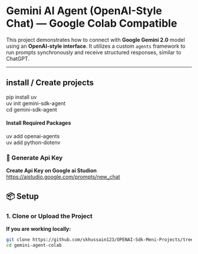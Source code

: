 



# Gemini AI Agent (OpenAI-Style Chat) — Google Colab Compatible

This project demonstrates how to connect with **Google Gemini 2.0** model using an **OpenAI-style interface**. It utilizes a custom `agents` framework to run prompts synchronously and receive structured responses, similar to ChatGPT.

---


## install / Create projects

pip install uv <br>
uv init gemini-sdk-agent<br>
cd gemini-sdk-agent<br>


#### Install Required Packages
uv add openai-agents<br>
uv add python-dotenv<br>


### 🔧 Generate Api Key

**Create Api Key on Google ai Studion**
https://aistudio.google.com/prompts/new_chat



## 📦 Setup

### 1. Clone or Upload the Project

**If you are working locally:**
```bash
git clone https://github.com/skhussain123/OPENAI-Sdk-Meni-Projects/tree/main/gemini-sdk-agent
cd gemini-agent-colab